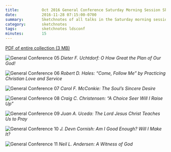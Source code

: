 ```yaml
---
title:          Oct 2016 General Conference Saturday Morning Session Sketchnotes
date:           2016-11-28 07:15:00-0700
summary:        Sketchnotes of all talks in the Saturday morning session from Oct 2016 LDS General Conference
category:       sketchnotes
tags:           sketchnotes ldsconf
minutes:        15
---
```


[PDF of entire collection (3 MB)](/images/sketchnotes/general-conference-oct-2016/oct-2016-general-conference-02-sat-morning-sketchnotes.pdf)

![General Conference 05](/images/sketchnotes/general-conference-oct-2016/oct-2016-general-conference-sketchnote-05.jpg)
_Dieter F. Uchtdorf: O How Great the Plan of Our God!_

![General Conference 06](/images/sketchnotes/general-conference-oct-2016/oct-2016-general-conference-sketchnote-06.jpg)
_Robert D. Hales: “Come, Follow Me” by Practicing Christian Love and Service_

![General Conference 07](/images/sketchnotes/general-conference-oct-2016/oct-2016-general-conference-sketchnote-07.jpg)
_Carol F. McConkie: The Soul’s Sincere Desire_

![General Conference 08](/images/sketchnotes/general-conference-oct-2016/oct-2016-general-conference-sketchnote-08.jpg)
_Craig C. Christensen: “A Choice Seer Will I Raise Up”_

![General Conference 09](/images/sketchnotes/general-conference-oct-2016/oct-2016-general-conference-sketchnote-09.jpg)
_Juan A. Uceda: The Lord Jesus Christ Teaches Us to Pray_

![General Conference 10](/images/sketchnotes/general-conference-oct-2016/oct-2016-general-conference-sketchnote-10.jpg)
_J. Devn Cornish: Am I Good Enough? Will I Make It?_

![General Conference 11](/images/sketchnotes/general-conference-oct-2016/oct-2016-general-conference-sketchnote-11.jpg)
_Neil L. Andersen: A Witness of God_
